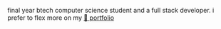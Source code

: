 final year btech computer science student and a full stack developer. i prefer to flex more on my [🔗 portfolio](https://nishantdixit.vercel.app/)


